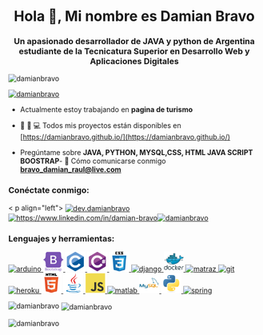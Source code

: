 <h1 align="center">Hola 👋, Mi nombre es Damian Bravo</h1><h3 align="center">Un apasionado desarrollador de JAVA y python de Argentina
estudiante de la Tecnicatura Superior en
Desarrollo Web y Aplicaciones Digitales

</h3><p align="left"> <img src="https://komarev.com/ghpvc/?username=damianbravo&label=Profile%20views&color=0e75b6&style=flat" alt="damianbravo" /> </p>




<p align="left"> <a href="https://github.com/ryo-ma/github-profile-trophy"><img src="https://github-profile-trophy.vercel.app/?username=damianbravo" alt="damianbravo" /></a> </p>

- Actualmente estoy trabajando en **pagina de turismo**

- 👨 🔭 💻 Todos mis proyectos están disponibles en [https://damianbravo.github.io/](https://damianbravo.github.io/)

- Pregúntame sobre **JAVA, PYTHON, MYSQL,CSS, HTML JAVA SCRIPT BOOSTRAP**- 💬 Cómo comunicarse conmigo **bravo_damian_raul@live.com**



<h3 align="left">Conéctate conmigo:</h3><
p align="left">
<a href="https://dev.to/dev.damianbravo" target="blank"><img align="center" src=" 📫 https://raw.githubusercontent.com/rahuldkjain/github-profile-readme-generator/master/src/images/icons/Social/devto.svg" alt="dev.damianbravo" height="30" width="40" /></a>
<a href="https://linkedin.com/in/https://www.linkedin.com/in/damian-bravo" target="blank"><img align="center" src="https://raw.githubusercontent.com/rahuldkjain/github-profile-readme-generator/master/src/images/icons/Social/linked-in-alt.svg" alt=" https://www.linkedin.com/in/damian-bravo" height="30" width="40" /></a><a href="https://fb.com/damianbravo" target="blank"><img align="center" src="https://raw.githubusercontent.com/rahuldkjain/github-profile-readme-generator/master/src/images/icons/Social/facebook.svg" alt="damianbravo" height="30" width="40" /></a></p>


<h3 align="left">Lenguajes y herramientas:</h3>

<p align="left"> <a href="https://www.arduino.cc/" target="_blank" rel="noreferrer"> <img src="https://cdn.worldvectorlogo.com/logos/arduino-1.svg" alt="arduino" width="40" height="40"/> </a> <a href="https://getbootstrap.com" target="_blank" rel="noreferrer"> <img src="https://raw.githubusercontent.com/devicons/devicon/master/icons/bootstrap/bootstrap-plain-wordmark.svg" alt="bootstrap" width="40" height="40"/> </a> <a href="https://www.cprogramming.com/" target="_blank" rel="noreferrer"> <img src="https://raw.githubusercontent.com/devicons/devicon/master/icons/c/c-original.svg" alt="c" width="40" height="40"/> </a> <a href="https://www.w3schools.com/cs/" target="_blank" rel="noreferrer"> <img src="https://raw.githubusercontent.com/devicons/devicon/master/icons/csharp/csharp-original.svg" alt="csharp" width="40" height="40"/> </a> <a href="https://www.w3schools.com/css/" target="_blank" rel="noreferrer"> <img src="https://raw.githubusercontent.com/devicons/devicon/master/icons/css3/css3-original-wordmark.svg" alt="css3" width="40" height="40"/> </a> <a href="https://www.djangoproject.com/" target="_blank" rel="noreferrer"> <img src="https://cdn.worldvectorlogo.com/logos/django.svg" alt="django" width="40" height="40"/> </a> <a href="https://www.docker.com/" target="_blank" rel="noreferrer"> <img src="https://raw.githubusercontent.com/devicons/devicon/master/icons/docker/docker-original-wordmark.svg" alt="docker" width="40" height="40"/> </a> <a href="https://flask.palletsprojects.com/" target="_blank" rel="noreferrer"> <img src="https://www.vectorlogo.zone/logos/pocoo_flask/pocoo_flask-icon.svg" alt="matraz" width="40" height="40"/> </a> <a href="https://git-scm.com/" target="_blank" rel="noreferrer"> <img src="https://www.vectorlogo.zone/logos/git-scm/git-scm-icon.svg" alt="git" width="40" height="40"/> </a> <a href="https://heroku.com" target="_blank" rel="noreferrer"> <img src="https://www.vectorlogo.zone/logos/heroku/heroku-icon.svg" alt="heroku" width="40" height="40"/> </a> <a href="https://www.w3.org/html/" target="_blank" rel="noreferrer"> <img src="https://raw.githubusercontent.com/devicons/devicon/master/icons/html5/html5-original-wordmark.svg" alt="html5" width="40" height="40"/> </a> <a href="https://www.java.com" target="_blank" rel="noreferrer"> <img src="https://raw.githubusercontent.com/devicons/devicon/master/icons/java/java-original.svg" alt="java" width="40" height="40"/> </a> <a href="https://developer.mozilla.org/en-US/docs/Web/JavaScript" target="_blank" rel="noreferrer"> <img src="https://raw.githubusercontent.com/devicons/devicon/master/icons/javascript/javascript-original.svg" alt="javascript" width="40" height="40"/> </a> <a href="https://www.mathworks.com/" target="_blank" rel="noreferrer"> <img src="https://upload.wikimedia.org/wikipedia/commons/2/21/Matlab_Logo.png" alt="matlab" width="40" height="40"/> </a> <a href="https://www.mysql.com/" target="_blank" rel="noreferrer"> <img src="https://raw.githubusercontent.com/devicons/devicon/master/icons/mysql/mysql-original-wordmark.svg" alt="mysql" width="40" height="40"/> </a> <a href="https://www.python.org" target="_blank" rel="noreferrer"> <img src="https://raw.githubusercontent.com/devicons/devicon/master/icons/python/python-original.svg" alt="python" width="40" height="40"/> </a> <a href="https://spring.io/" target="_blank" rel="noreferrer"> <img src="https://www.vectorlogo.zone/logos/springio/springio-icon.svg" alt="spring" width="40" height="40"/> </a> </p>

<p><img align="left" src="https://github-readme-stats.vercel.app/api/top-langs?username=damianbravo&show_icons=true&locale=en&layout=compact" alt="damianbravo" /></p><p>&nbsp;<img align="center" src="https://github-readme-stats.vercel.app/api?username=damianbravo&show_icons=true&locale=en" alt="damianbravo" /></p>



<p><img align="center" src="https://github-readme-streak-stats.herokuapp.com/?user=damianbravo&" alt="damianbravo" /></p>
